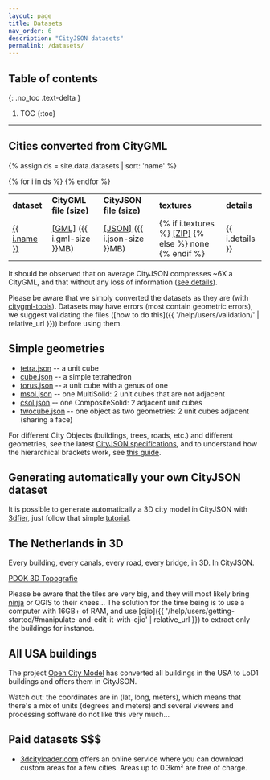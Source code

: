 ```yaml
---
layout: page
title: Datasets
nav_order: 6
description: "CityJSON datasets"
permalink: /datasets/
---
```


## Table of contents
{: .no_toc .text-delta }

1. TOC
{:toc}

---


## Cities converted from CityGML

{% assign ds = site.data.datasets | sort: 'name' %}

<table >
  <tr>
    <td><b>dataset</b></td>
    <td><b>CityGML file (size)</b></td>
    <td><b>CityJSON file (size)</b></td>
    <td><b>textures</b></td>
    <td><b>details</b></td>
  </tr>
  {% for i in ds %}
    <tr>
      <td><a href="{{ i.url }}">{{ i.name }}</a></td>
      <td><a href="https://3d.bk.tudelft.nl/opendata/cityjson/citygml/{{ i.gml }}">[GML]</a> ({{ i.gml-size }}MB)</td>
      <td><a href="https://3d.bk.tudelft.nl/opendata/cityjson/1.0/{{ i.json }}">[JSON]</a> ({{ i.json-size }}MB)</td>
      <td>
        {% if i.textures %}
          <a href="https://3d.bk.tudelft.nl/opendata/cityjson/citygml/{{ i.textures }}">[ZIP]</a>
        {% else %}
          none
        {% endif %}
      </td>
      <td>{{ i.details }}</td>
    </tr>
  {% endfor %}
</table>

<i class="fas fa-exclamation-circle"></i> It should be observed that on average CityJSON compresses ~6X a CityGML, and that without any loss of information ([see details](https://github.com/cityjson/specs/wiki/Compression-factor-for-a-few-open-CityGML-datasets)).

<i class="fas fa-exclamation-circle"></i> Please be aware that we simply converted the datasets as they are (with [citygml-tools](https://github.com/citygml4j/citygml-tools)). Datasets may have errors (most contain geometric errors), we suggest validating the files ([how to do this]({{ '/help/users/validation/' | relative_url }})) before using them.


## Simple geometries

  - [tetra.json](https://github.com/cityjson/specs/blob/develop/example-datasets/simplegeom/tetra.json) -- a unit cube
  - [cube.json](https://github.com/cityjson/specs/blob/develop/example-datasets/simplegeom/cube.json) --  a simple tetrahedron
  - [torus.json](https://github.com/cityjson/specs/blob/develop/example-datasets/simplegeom/torus.json) -- a unit cube with a genus of one
  - [msol.json](https://github.com/cityjson/specs/blob/develop/example-datasets/simplegeom/msol.json) -- one MultiSolid: 2 unit cubes that are not adjacent
  - [csol.json](https://github.com/cityjson/specs/blob/develop/example-datasets/simplegeom/csol.json) -- one CompositeSolid: 2 adjacent unit cubes
  - [twocube.json](https://github.com/cityjson/specs/blob/develop/example-datasets/simplegeom/twocube.json) -- one object as two geometries: 2 unit cubes adjacent (sharing a face)

For different City Objects (buildings, trees, roads, etc.) and different geometries, see the latest [CityJSON specifications](https://www.cityjson.org/specs/), and to understand how the hierarchical brackets work, see [this guide](https://www.cityjson.org/help/dev/geom-arrays/).


## Generating automatically your own CityJSON dataset

It is possible to generate automatically a 3D city model in CityJSON with [3dfier](https://github.com/tudelft3d/3dfier), just follow that simple [tutorial](https://tudelft3d.github.io/3dfier/generate_lod1.html).


## The Netherlands in 3D

Every building, every canals, every road, every bridge, in 3D. In CityJSON.

<a href="https://brt.kadaster.nl/basisvoorziening-3d/"><i class="fas fa-external-link-alt"></i> PDOK 3D Topografie</a>

<i class="fas fa-exclamation-circle"></i> Please be aware that the tiles are very big, and they will most likely bring [ninja](https://ninja.cityjson.org) or QGIS to their knees... The solution for the time being is to use a computer with 16GB+ of RAM, and use [cjio]({{ '/help/users/getting-started/#manipulate-and-edit-it-with-cjio' | relative_url }}) to extract only the buildings for instance. 


## All USA buildings

The project [Open City Model](https://github.com/opencitymodel/opencitymodel) has converted all buildings in the USA to LoD1 buildings and offers them in CityJSON.

<i class="fas fa-exclamation-circle"></i> Watch out: the coordinates are in (lat, long, meters), which means that there's a mix of units (degrees and meters) and several viewers and processing software do not like this very much...


## Paid datasets <span class="label label-purple">$$$</span>

  - [3dcityloader.com](https://3dcityloader.com/) offers an online service where you can download custom areas for a few cities. Areas up to 0.3km² are free of charge.



